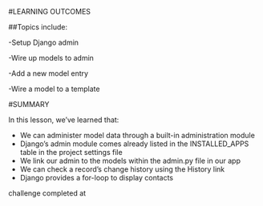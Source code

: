 #LEARNING OUTCOMES

##Topics include:

-Setup Django admin

-Wire up models to admin

-Add a new model entry

-Wire a model to a template

#SUMMARY


In this lesson, we’ve learned that:
* We can administer model data through a built-in administration module
* Django’s admin module comes already listed in the INSTALLED_APPS table in the project settings file
* We link our admin to the models within the admin.py file in our app
* We can check a record’s change history using the History link
* Django provides a for-loop to display contacts

challenge completed at

